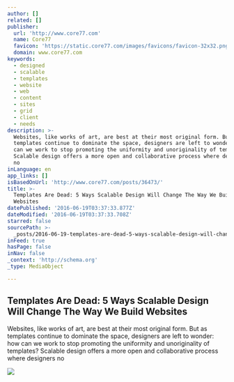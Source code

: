 ```yaml
---
author: []
related: []
publisher:
  url: 'http://www.core77.com'
  name: Core77
  favicon: 'https://static.core77.com/images/favicons/favicon-32x32.png'
  domain: www.core77.com
keywords:
  - designed
  - scalable
  - templates
  - website
  - web
  - content
  - sites
  - grid
  - client
  - needs
description: >-
  Websites, like works of art, are best at their most original form. But as
  templates continue to dominate the space, designers are left to wonder: how
  can we work to stop promoting the uniformity and unoriginality of templates?
  Scalable design offers a more open and collaborative process where designers
  no
inLanguage: en
app_links: []
isBasedOnUrl: 'http://www.core77.com/posts/36473/'
title: >-
  Templates Are Dead: 5 Ways Scalable Design Will Change The Way We Build
  Websites
datePublished: '2016-06-19T03:37:33.877Z'
dateModified: '2016-06-19T03:37:33.708Z'
starred: false
sourcePath: >-
  _posts/2016-06-19-templates-are-dead-5-ways-scalable-design-will-change-the-w.md
inFeed: true
hasPage: false
inNav: false
_context: 'http://schema.org'
_type: MediaObject

---
```

<article style=""><h1>Templates Are Dead: 5 Ways Scalable Design Will Change The Way We Build Websites</h1><p>Websites, like works of art, are best at their most original form. But as templates continue to dominate the space, designers are left to wonder: how can we work to stop promoting the uniformity and unoriginality of templates? Scalable design offers a more open and collaborative process where designers no</p><img src="http://s3files.core77.com/blog/images/lead_n_spotlight/lead_400_36473_.png" /></article>